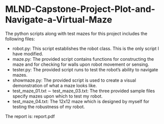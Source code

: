 # MLND-Capstone-Project-Plot-and-Navigate-a-Virtual-Maze

The python scripts along with test mazes for this project includes the following files:

* robot.py: This script establishes the robot class. This is the only script I have modified.
* maze.py: The provided script contains functions for constructing the maze and for checking for walls upon robot movement or sensing.
* tester.py: The provided script runs to test the robot’s ability to navigate mazes.
* showmaze.py: The provided script is used to create a visual demonstration of what a maze looks like.
* test_maze_01.txt ∼ test_maze_03.txt: The three provided sample files specify mazes upon which to test my robot.
* test_maze_04.txt: The 12x12 maze which is designed by myself for testing the robustness of my robot.

The report is: report.pdf
